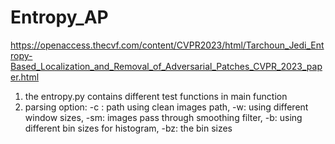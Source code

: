 # Entropy_AP
https://openaccess.thecvf.com/content/CVPR2023/html/Tarchoun_Jedi_Entropy-Based_Localization_and_Removal_of_Adversarial_Patches_CVPR_2023_paper.html
1. the entropy.py contains different test functions in main function
2. parsing option: -c : path using clean images path, -w: using different window sizes, -sm: images pass through smoothing filter, -b: using different bin sizes for histogram, -bz: the bin sizes 
